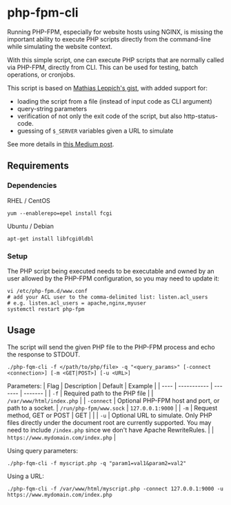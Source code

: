 # php-fpm-cli

Running PHP-FPM, especially for website hosts using NGINX, is missing the important ability to execute PHP scripts directly from the command-line while simulating the website context.

With this simple script, one can execute PHP scripts that are normally called via PHP-FPM, directly from CLI. This can be used for testing, batch operations, or cronjobs.

This script is based on [Mathias Leppich's gist][1], with added support for:
* loading the script from a file (instead of input code as CLI argument)
* query-string parameters
* verification of not only the exit code of the script, but also http-status-code.
* guessing of `$_SERVER` variables given a URL to simulate

See more details in [this Medium post](https://elisegev.medium.com/running-php-fpm-in-cli-e1f0f4b4f59a).

## Requirements

### Dependencies

RHEL / CentOS
```shell script
yum --enablerepo=epel install fcgi
```

Ubuntu / Debian
```shell script
apt-get install libfcgi0ldbl
```

### Setup

The PHP script being executed needs to be executable and owned by an user allowed by the PHP-FPM configuration, so you may need to update it:
```shell script
vi /etc/php-fpm.d/www.conf
# add your ACL user to the comma-delimited list: listen.acl_users
# e.g. listen.acl_users = apache,nginx,myuser
systemctl restart php-fpm
```

## Usage

The script will send the given PHP file to the PHP-FPM process and echo the response to STDOUT.

```shell script
./php-fqm-cli -f </path/to/php/file> -q "<query_params>" [-connect <connection>] [-m <GET|POST>] [-u <URL>]
```

Parameters:
| Flag | Description | Default | Example |
| ---- | ----------- | ------- | ------- |
| `-f` | Required path to the PHP file | | `/var/www/html/index.php` |
| `-connect` | Optional PHP-FPM host and port, or path to a socket. | `/run/php-fpm/www.sock` | `127.0.0.1:9000` |
| `-m` | Request method, GET or POST | GET | |
| `-u` | Optional URL to simulate. Only PHP files directly under the document root are currently supported. You may need to include `/index.php` since we don't have Apache RewriteRules. | | `https://www.mydomain.com/index.php` |


Using query parameters:
```shell script
./php-fqm-cli -f myscript.php -q "param1=val1&param2=val2"
```

Using a URL:
```shell script
./php-fqm-cli -f /var/www/html/myscript.php -connect 127.0.0.1:9000 -u https://www.mydomain.com/index.php
```

[1]: https://gist.github.com/muhqu/91497df3a110f594b992
